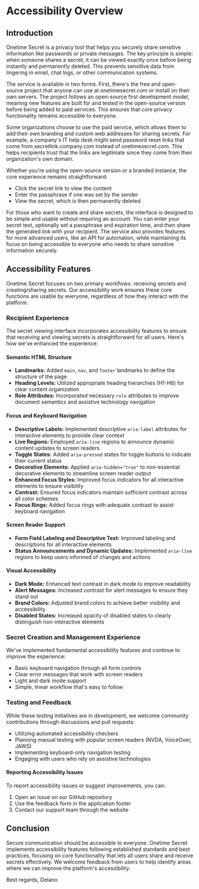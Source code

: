 # Accessibility Overview

## Introduction

Onetime Secret is a privacy tool that helps you securely share sensitive information like passwords or private messages. The key principle is simple: when someone shares a secret, it can be viewed exactly once before being instantly and permanently deleted. This prevents sensitive data from lingering in email, chat logs, or other communication systems.

The service is available in two forms. First, there's the free and open-source project that anyone can use at onetimesecret.com or install on their own servers. The project follows an open-source first development model, meaning new features are built for and tested in the open-source version before being added to paid services. This ensures that core privacy functionality remains accessible to everyone.

Some organizations choose to use the paid service, which allows them to add their own branding and custom web addresses for sharing secrets. For example, a company's IT help desk might send password reset links that come from secretlink.company.com instead of onetimesecret.com. This helps recipients trust that the links are legitimate since they come from their organization's own domain.

Whether you're using the open-source version or a branded instance, the core experience remains straightforward:
- Click the secret link to view the content
- Enter the passphrase if one was set by the sender
- View the secret, which is then permanently deleted

For those who want to create and share secrets, the interface is designed to be simple and usable without requiring an account. You can enter your secret text, optionally set a passphrase and expiration time, and then share the generated link with your recipient. The service also provides features for more advanced users, like an API for automation, while maintaining its focus on being accessible to everyone who needs to share sensitive information securely.

## Accessibility Features

Onetime Secret focuses on two primary workflows: receiving secrets and creating/sharing secrets. Our accessibility work ensures these core functions are usable by everyone, regardless of how they interact with the platform.

### Recipient Experience

The secret viewing interface incorporates accessibility features to ensure that receiving and viewing secrets is straightforward for all users. Here's how we've enhanced the experience:

#### Semantic HTML Structure
- **Landmarks:** Added `main`, `nav`, and `footer` landmarks to define the structure of the page
- **Heading Levels:** Utilized appropriate heading hierarchies (H1-H6) for clear content organization
- **Role Attributes:** Incorporated necessary `role` attributes to improve document semantics and assistive technology navigation

#### Focus and Keyboard Navigation
- **Descriptive Labels:** Implemented descriptive `aria-label` attributes for interactive elements to provide clear context
- **Live Regions:** Employed `aria-live` regions to announce dynamic content updates to screen readers
- **Toggle States:** Added `aria-pressed` states for toggle buttons to indicate their current status
- **Decorative Elements:** Applied `aria-hidden="true"` to non-essential decorative elements to streamline screen reader output
- **Enhanced Focus Styles:** Improved focus indicators for all interactive elements to ensure visibility
- **Contrast:** Ensured focus indicators maintain sufficient contrast across all color schemes
- **Focus Rings:** Added focus rings with adequate contrast to assist keyboard navigation

#### Screen Reader Support
- **Form Field Labeling and Descriptive Text:** Improved labeling and descriptions for all interactive elements
- **Status Announcements and Dynamic Updates:** Implemented `aria-live` regions to keep users informed of changes and actions

#### Visual Accessibility
- **Dark Mode:** Enhanced text contrast in dark mode to improve readability
- **Alert Messages:** Increased contrast for alert messages to ensure they stand out
- **Brand Colors:** Adjusted brand colors to achieve better visibility and accessibility
- **Disabled States:** Increased opacity of disabled states to clearly distinguish non-interactive elements

### Secret Creation and Management Experience

We've implemented fundamental accessibility features and continue to improve the experience:
- Basic keyboard navigation through all form controls
- Clear error messages that work with screen readers
- Light and dark mode support
- Simple, linear workflow that's easy to follow

### Testing and Feedback

While these testing initiatives are in development, we welcome community contributions through discussions and pull requests:
- Utilizing automated accessibility checkers
- Planning manual testing with popular screen readers (NVDA, VoiceOver, JAWS)
- Implementing keyboard-only navigation testing
- Engaging with users who rely on assistive technologies

#### Reporting Accessibility Issues
To report accessibility issues or suggest improvements, you can:

1. Open an issue on our GitHub repository
2. Use the feedback form in the application footer
3. Contact our support team through the website

## Conclusion
Secure communication should be accessible to everyone. Onetime Secret implements accessibility features following established standards and best practices, focusing on core functionality that lets all users share and receive secrets effectively. We welcome feedback from users to help identify areas where we can improve the platform's accessibility.

Best regards,
Delano
